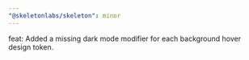 ```yaml
---
"@skeletonlabs/skeleton": minor
---
```


feat: Added a missing dark mode modifier for each background hover design token.
